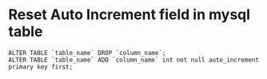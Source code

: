 # Reset Auto Increment field in mysql table

```mysql
ALTER TABLE `table_name` DROP `column_name`;
ALTER TABLE `table_name` ADD `column_name` int not null auto_increment primary key first;
```